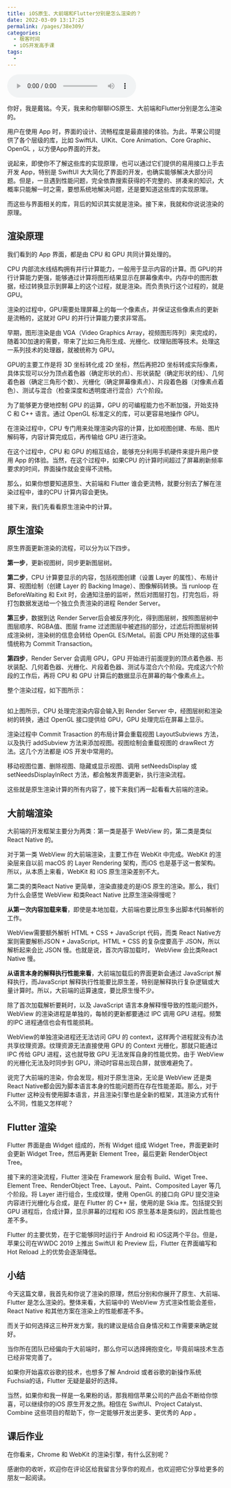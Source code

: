 ```yaml
---
title: iOS原生、大前端和Flutter分别是怎么渲染的？
date: 2022-03-09 13:17:25
permalink: /pages/38e309/
categories:
  - 极客时间
  - iOS开发高手课
tags:
  - 
---
```

<audio title="42.iOS原生、大前端和Flutter分别是怎么渲染的？" src="https://static001.geekbang.org/resource/audio/3e/d6/3eb8d8ae545770e6789f9844a05c3bd6.mp3" controls="controls"></audio> 
<p>你好，我是戴铭。今天，我来和你聊聊iOS原生、大前端和Flutter分别是怎么渲染的。</p><p>用户在使用 App 时，界面的设计、流畅程度是最直接的体验。为此，苹果公司提供了各个层级的库，比如 SwiftUI、UIKit、Core Animation、Core Graphic、OpenGL ，以方便App界面的开发。</p><p>说起来，即使你不了解这些库的实现原理，也可以通过它们提供的易用接口上手去开发 App，特别是 SwiftUI 大大简化了界面的开发，也确实能够解决大部分问题。但是，一旦遇到性能问题，完全依靠搜索获得的不完整的、拼凑来的知识，大概率只能解一时之需，要想系统地解决问题，还是要知道这些库的实现原理。</p><p>而这些与界面相关的库，背后的知识其实就是渲染。接下来，我就和你说说渲染的原理。</p><h2>渲染原理</h2><p>我们看到的 App 界面，都是由 CPU 和 GPU 共同计算处理的。</p><p>CPU 内部流水线结构拥有并行计算能力，一般用于显示内容的计算。而 GPU的并行计算能力更强，能够通过计算将图形结果显示在屏幕像素中。内存中的图形数据，经过转换显示到屏幕上的这个过程，就是渲染。而负责执行这个过程的，就是GPU。</p><p>渲染的过程中，GPU需要处理屏幕上的每一个像素点，并保证这些像素点的更新是流畅的，这就对 GPU 的并行计算能力要求非常高。</p><!-- [[[read_end]]] --><p>早期，图形渲染是由 VGA（Video Graphics Array，视频图形阵列）来完成的，随着3D加速的需要，带来了比如三角形生成、光栅化、纹理贴图等技术。处理这一系列技术的处理器，就被统称为 GPU。</p><p>GPU的主要工作是将 3D 坐标转化成 2D 坐标，然后再把2D 坐标转成实际像素，具体实现可以分为顶点着色器（确定形状的点）、形状装配（确定形状的线）、几何着色器（确定三角形个数）、光栅化（确定屏幕像素点）、片段着色器（对像素点着色）、测试与混合（检查深度和透明度进行混合）六个阶段。</p><p>为了能够更方便地控制 GPU 的运算，GPU 的可编程能力也不断加强，开始支持 C 和 C++ 语言。通过 OpenGL 标准定义的库，可以更容易地操作 GPU。</p><p>在渲染过程中，CPU 专门用来处理渲染内容的计算，比如视图创建、布局、图片解码等，内容计算完成后，再传输给 GPU 进行渲染。</p><p>在这个过程中，CPU 和 GPU 的相互结合，能够充分利用手机硬件来提升用户使用 App 的体验。当然，在这个过程中，如果CPU 的计算时间超过了屏幕刷新频率要求的时间，界面操作就会变得不流畅。</p><p>那么，如果你想要知道原生、大前端和 Flutter 谁会更流畅，就要分别去了解在渲染过程中，谁的CPU 计算内容会更快。</p><p>接下来，我们先看看原生渲染中的计算。</p><h2>原生渲染</h2><p>原生界面更新渲染的流程，可以分为以下四步。</p><p><strong>第一步</strong>，更新视图树，同步更新图层树。</p><p><strong>第二步</strong>，CPU 计算要显示的内容，包括视图创建（设置 Layer 的属性）、布局计算、视图绘制（创建 Layer 的 Backing Image）、图像解码转换。当 runloop 在 BeforeWaiting 和 Exit 时，会通知注册的监听，然后对图层打包，打完包后，将打包数据发送给一个独立负责渲染的进程 Render Server。</p><p><strong>第三步</strong>，数据到达 Render Server后会被反序列化，得到图层树，按照图层树中图层顺序、RGBA值、图层 frame 过滤图层中被遮挡的部分，过滤后将图层树转成渲染树，渲染树的信息会转给 OpenGL ES/Metal。前面 CPU 所处理的这些事情统称为 Commit Transaction。</p><p><strong>第四步</strong>，Render Server 会调用 GPU，GPU 开始进行前面提到的顶点着色器、形状装配、几何着色器、光栅化、片段着色器、测试与混合六个阶段。完成这六个阶段的工作后，再将 CPU 和 GPU 计算后的数据显示在屏幕的每个像素点上。</p><p>整个渲染过程，如下图所示：</p><p><img src="https://static001.geekbang.org/resource/image/d4/8f/d4ae58f7b0d09725757dca84ea7a318f.png" alt=""></p><p>如上图所示，CPU 处理完渲染内容会输入到 Render Server 中，经图层树和渲染树的转换，通过 OpenGL 接口提供给 GPU，GPU 处理完后在屏幕上显示。</p><p>渲染过程中 Commit Trasaction 的布局计算会重载视图 LayoutSubviews 方法，以及执行 addSubview 方法来添加视图。视图绘制会重载视图的 drawRect 方法。这几个方法都是 iOS 开发中常用的。</p><p>移动视图位置、删除视图、隐藏或显示视图、调用 setNeedsDisplay 或 setNeedsDisplayInRect 方法，都会触发界面更新，执行渲染流程。</p><p>这些就是原生渲染计算的所有内容了，接下来我们再一起看看大前端的渲染。</p><h2>大前端渲染</h2><p>大前端的开发框架主要分为两类：第一类是基于 WebView 的，第二类是类似 React Native 的。</p><p>对于第一类 WebView 的大前端渲染，主要工作在 WebKit 中完成。WebKit 的渲染层来自以前 macOS 的 Layer Rendering 架构，而iOS 也是基于这一套架构。所以，从本质上来看，WebKit 和 iOS 原生渲染差别不大。</p><p>第二类的类React Native 更简单，渲染直接走的是iOS 原生的渲染。那么，我们为什么会感觉 WebView 和类React Native 比原生渲染得慢呢？</p><p><strong>从第一次内容加载来看</strong>，即使是本地加载，大前端也要比原生多出脚本代码解析的工作。</p><p>WebView需要额外解析 HTML + CSS + JavaScript 代码，而类 React Native方案则需要解析JSON + JavaScript。HTML + CSS 的复杂度要高于 JSON，所以解析起来会比 JSON 慢。也就是说，首次内容加载时， WebView 会比类React Native 慢。</p><p><strong>从语言本身的解释执行性能来看</strong>，大前端加载后的界面更新会通过 JavaScript 解释执行，而JavaScript 解释执行性能要比原生差，特别是解释执行复杂逻辑或大量计算时。所以，大前端的运算速度，要比原生慢不少。</p><p>除了首次加载解析要耗时，以及 JavaScript 语言本身解释慢导致的性能问题外，WebView 的渲染进程是单独的，每帧的更新都要通过 IPC 调用 GPU 进程。频繁的IPC 进程通信也会有性能损耗。</p><p>WebView的单独渲染进程还无法访问 GPU 的 context，这样两个进程就没有办法共享纹理资源。纹理资源无法直接使用 GPU 的 Context 光栅化，那就只能通过 IPC 传给 GPU 进程，这也就导致 GPU 无法发挥自身的性能优势。由于 WebView 的光栅化无法及时同步到 GPU，滑动时容易出现白屏，就很难避免了。</p><p>说完了大前端的渲染，你会发现，相对于原生渲染，无论是 WebView 还是类 React Native都会因为脚本语言本身的性能问题而在存在性能差距。那么，对于 Flutter 这种没有使用脚本语言，并且渲染引擎也是全新的框架，其渲染方式有什么不同，性能又怎样呢？</p><h2>Flutter 渲染</h2><p>Flutter 界面是由 Widget 组成的，所有 Widget 组成 Widget Tree，界面更新时会更新 Widget Tree，然后再更新 Element Tree，最后更新 RenderObject Tree。</p><p>接下来的渲染流程，Flutter 渲染在 Framework 层会有 Build、Wiget Tree、Element Tree、RenderObject Tree、Layout、Paint、Composited Layer 等几个阶段。将 Layer 进行组合，生成纹理，使用 OpenGL 的接口向 GPU 提交渲染内容进行光栅化与合成，是在 Flutter 的 C++ 层，使用的是 Skia 库。包括提交到 GPU 进程后，合成计算，显示屏幕的过程和 iOS 原生基本是类似的，因此性能也差不多。</p><p>Flutter 的主要优势，在于它能够同时运行于 Android 和 iOS这两个平台。但是，苹果公司在WWDC 2019 上推出 SwiftUI 和 Preview 后，Flutter 在界面编写和 Hot Reload 上的优势会逐渐降低。</p><h2>小结</h2><p>今天这篇文章，我首先和你说了渲染的原理，然后分别和你展开了原生、大前端、Flutter 是怎么渲染的。整体来看，大前端中的 WebView 方式渲染性能会差些，React Native 和其他方案在渲染上的性能都差不多。</p><p>而关于如何选择这三种开发方案，我的建议是结合自身情况和工作需要来确定就好。</p><p>当你所在团队已经偏向于大前端时，那么你可以选择拥抱变化，毕竟前端技术生态已经非常完善了。</p><p>如果你开始喜欢谷歌的技术，也想多了解 Android 或者谷歌的新操作系统 Fuchsia的话，Flutter 无疑是最好的选择。</p><p>当然，如果你和我一样是一名果粉的话，那我相信苹果公司的产品会不断给你惊喜，可以继续你的iOS 原生开发之旅。相信在 SwiftUI、Project Catalyst、Combine 这些项目的帮助下，你一定能够开发出更多、更优秀的 App 。</p><h2>课后作业</h2><p>在你看来，Chrome 和 WebKit 的渲染引擎，有什么区别呢？</p><p>感谢你的收听，欢迎你在评论区给我留言分享你的观点，也欢迎把它分享给更多的朋友一起阅读。</p><p></p>